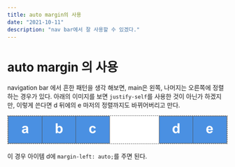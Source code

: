 ```yaml
---
title: auto margin의 사용
date: "2021-10-11"
description: "nav bar에서 잘 사용할 수 있겠다."
---
```

# auto margin 의 사용

navigation bar 에서 흔한 패턴을 생각 해보면, main은 왼쪽, 나머지는 오른쪽에 정렬하는 경우가 있다. 아래의 이미지를 보면 ```justify-self```를 사용한 것이 아닌가 하겠지만, 이렇게 쓴다면 d 뒤에의 e 마저의 정렬까지도 바뀌어버리고 만다.

![auto margin 을 사용하여 정렬](./align7.png)

이 경우 아이템 d에 ```margin-left: auto;```를 주면 된다.  